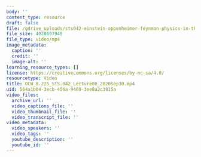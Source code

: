 ```yaml
---
body: ''
content_type: resource
draft: false
file: /gdrive_uploads/sts042-einstein-oppenheimer-feynman-physics-in-the-20th-century/1J1pL_8rhDnkZtc0zAMtCn-9L8JF2Ztsf/ocw_8225_sts042_lecture08_2020sep30.mp4
file_size: 4028697949
file_type: video/mp4
image_metadata:
  caption: ''
  credit: ''
  image-alt: ''
learning_resource_types: []
license: https://creativecommons.org/licenses/by-nc-sa/4.0/
resourcetype: Video
title: OCW_8.225_STS.042_Lecture08_2020sep30.mp4
uid: 564a1b04-3ecb-456a-9469-3ee8a2c3815a
video_files:
  archive_url: ''
  video_captions_file: ''
  video_thumbnail_file: ''
  video_transcript_file: ''
video_metadata:
  video_speakers: ''
  video_tags: ''
  youtube_description: ''
  youtube_id: ''
---
```

